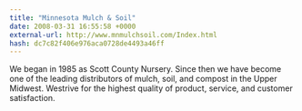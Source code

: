 ```yaml
---
title: "Minnesota Mulch & Soil"
date: 2008-03-31 16:55:58 +0000
external-url: http://www.mnmulchsoil.com/Index.html
hash: dc7c82f406e976aca0728de4493a46ff
---
```


We began in 1985 as Scott County Nursery. Since then we have become one of the leading distributors of mulch, soil, and compost in the Upper Midwest. Westrive for the highest quality of product, service, and customer satisfaction.
